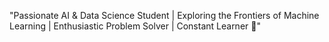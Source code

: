 "Passionate AI & Data Science Student | Exploring the Frontiers of Machine Learning | Enthusiastic Problem Solver | Constant Learner 🚀"

<!---
Mayur-21/Mayur-21 is a ✨ special ✨ repository because its `README.md` (this file) appears on your GitHub profile.
You can click the Preview link to take a look at your changes.
--->
